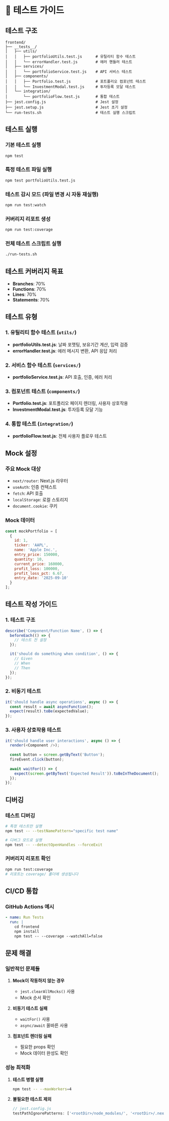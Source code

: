 # 🧪 테스트 가이드

## 테스트 구조

```
frontend/
├── __tests__/
│   ├── utils/
│   │   ├── portfolioUtils.test.js      # 유틸리티 함수 테스트
│   │   └── errorHandler.test.js        # 에러 핸들러 테스트
│   ├── services/
│   │   └── portfolioService.test.js    # API 서비스 테스트
│   ├── components/
│   │   ├── Portfolio.test.js           # 포트폴리오 컴포넌트 테스트
│   │   └── InvestmentModal.test.js     # 투자등록 모달 테스트
│   └── integration/
│       └── portfolioFlow.test.js       # 통합 테스트
├── jest.config.js                      # Jest 설정
├── jest.setup.js                       # Jest 초기 설정
└── run-tests.sh                        # 테스트 실행 스크립트
```

## 테스트 실행

### 기본 테스트 실행
```bash
npm test
```

### 특정 테스트 파일 실행
```bash
npm test portfolioUtils.test.js
```

### 테스트 감시 모드 (파일 변경 시 자동 재실행)
```bash
npm run test:watch
```

### 커버리지 리포트 생성
```bash
npm run test:coverage
```

### 전체 테스트 스크립트 실행
```bash
./run-tests.sh
```

## 테스트 커버리지 목표

- **Branches**: 70%
- **Functions**: 70%
- **Lines**: 70%
- **Statements**: 70%

## 테스트 유형

### 1. 유틸리티 함수 테스트 (`utils/`)
- **portfolioUtils.test.js**: 날짜 포맷팅, 보유기간 계산, 입력 검증
- **errorHandler.test.js**: 에러 메시지 변환, API 응답 처리

### 2. 서비스 함수 테스트 (`services/`)
- **portfolioService.test.js**: API 호출, 인증, 에러 처리

### 3. 컴포넌트 테스트 (`components/`)
- **Portfolio.test.js**: 포트폴리오 페이지 렌더링, 사용자 상호작용
- **InvestmentModal.test.js**: 투자등록 모달 기능

### 4. 통합 테스트 (`integration/`)
- **portfolioFlow.test.js**: 전체 사용자 플로우 테스트

## Mock 설정

### 주요 Mock 대상
- `next/router`: Next.js 라우터
- `useAuth`: 인증 컨텍스트
- `fetch`: API 호출
- `localStorage`: 로컬 스토리지
- `document.cookie`: 쿠키

### Mock 데이터
```javascript
const mockPortfolio = [
  {
    id: 1,
    ticker: 'AAPL',
    name: 'Apple Inc.',
    entry_price: 150000,
    quantity: 10,
    current_price: 160000,
    profit_loss: 100000,
    profit_loss_pct: 6.67,
    entry_date: '2025-09-10'
  }
];
```

## 테스트 작성 가이드

### 1. 테스트 구조
```javascript
describe('Component/Function Name', () => {
  beforeEach(() => {
    // 테스트 전 설정
  });

  it('should do something when condition', () => {
    // Given
    // When
    // Then
  });
});
```

### 2. 비동기 테스트
```javascript
it('should handle async operations', async () => {
  const result = await asyncFunction();
  expect(result).toBe(expectedValue);
});
```

### 3. 사용자 상호작용 테스트
```javascript
it('should handle user interactions', async () => {
  render(<Component />);
  
  const button = screen.getByText('Button');
  fireEvent.click(button);
  
  await waitFor(() => {
    expect(screen.getByText('Expected Result')).toBeInTheDocument();
  });
});
```

## 디버깅

### 테스트 디버깅
```bash
# 특정 테스트만 실행
npm test -- --testNamePattern="specific test name"

# 디버그 모드로 실행
npm test -- --detectOpenHandles --forceExit
```

### 커버리지 리포트 확인
```bash
npm run test:coverage
# 리포트는 coverage/ 폴더에 생성됩니다
```

## CI/CD 통합

### GitHub Actions 예시
```yaml
- name: Run Tests
  run: |
    cd frontend
    npm install
    npm test -- --coverage --watchAll=false
```

## 문제 해결

### 일반적인 문제들

1. **Mock이 작동하지 않는 경우**
   - `jest.clearAllMocks()` 사용
   - Mock 순서 확인

2. **비동기 테스트 실패**
   - `waitFor()` 사용
   - `async/await` 올바른 사용

3. **컴포넌트 렌더링 실패**
   - 필요한 props 확인
   - Mock 데이터 완성도 확인

### 성능 최적화

1. **테스트 병렬 실행**
   ```bash
   npm test -- --maxWorkers=4
   ```

2. **불필요한 테스트 제외**
   ```javascript
   // jest.config.js
   testPathIgnorePatterns: ['<rootDir>/node_modules/', '<rootDir>/.next/']
   ```





